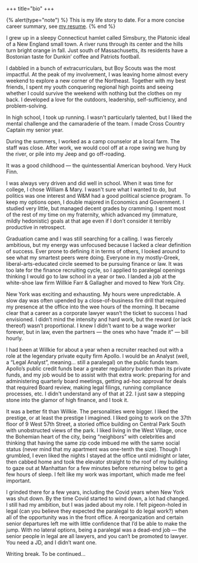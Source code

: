 +++
title="bio"
+++

{% alert(type="note") %}
This is my life story to date. For a more concise career summary, see <a href="/Eric%20Barch%20Resume.pdf">my resume</a>.
{% end %}

I grew up in a sleepy Connecticut hamlet called Simsbury, the Platonic ideal of a New England small town. A river runs through its center and the hills turn bright orange in fall. Just south of Massachusetts, its residents have a Bostonian taste for Dunkin’ coffee and Patriots football.

I dabbled in a bunch of extracurriculars, but Boy Scouts was the most impactful. At the peak of my involvement, I was leaving home almost every weekend to explore a new corner of the Northeast. Together with my best friends, I spent my youth conquering regional high points and seeing whether I could survive the weekend with nothing but the clothes on my back. I developed a love for the outdoors, leadership, self-sufficiency, and problem-solving.

In high school, I took up running. I wasn't particularly talented, but I liked the mental challenge and the camaraderie of the team. I made Cross Country Captain my senior year.

During the summers, I worked as a camp counselor at a local farm. The staff was close. After work, we would cool off at a rope swing we hung by the river, or pile into my Jeep and go off-roading.

It was a good childhood — the quintessential American boyhood. Very Huck Finn.

I was always very driven and did well in school. When it was time for college, I chose William & Mary. I wasn't sure what I wanted to do, but politics was one interest and W&M had a good political science program. To keep my options open, I double majored in Economics and Government. I studied very little, but managed decent grades by cramming. I spent most of the rest of my time on my fraternity, which advanced my (immature, mildly hedonistic) goals at that age even if I don’t consider it terribly productive in retrospect.

Graduation came and I was still searching for a calling. I was fiercely ambitious, but my energy was unfocused because I lacked a clear definition of success. Ever prone to defining it in terms of others, I looked around to see what my smartest peers were doing. Everyone in my mostly-Greek, liberal-arts-educated circle seemed to be pursuing finance or law. It was too late for the finance recruiting cycle, so I applied to paralegal openings thinking I would go to law school in a year or two. I landed a job at the white-shoe law firm Willkie Farr & Gallagher and moved to New York City.

New York was exciting and exhausting. My hours were unpredictable. A slow day was often upended by a close-of-business fire drill that required my presence at the office into the wee hours of the morning. It became clear that a career as a corporate lawyer wasn’t the ticket to success I had envisioned. I didn’t mind the intensity and hard work, but the reward (or lack thereof) wasn’t proportional. I knew I didn't want to be a wage worker forever, but in law, even the partners — the ones who have "made it" — bill hourly.

I had been at Willkie for about a year when a recruiter reached out with a role at the legendary private equity firm Apollo. I would be an Analyst (well, a “Legal Analyst”, meaning… still a paralegal) on the public funds team. Apollo’s public credit funds bear a greater regulatory burden than its private funds, and my job would be to assist with that extra work: preparing for and administering quarterly board meetings, getting ad-hoc approval for deals that required Board review, making legal filings, running compliance processes, etc. I didn't understand any of that at 22. I just saw a stepping stone into the glamor of high finance, and I took it.

It was a better fit than Willkie. The personalities were bigger. I liked the prestige, or at least the prestige I imagined. I liked going to work on the 37th floor of 9 West 57th Street, a storied office building on Central Park South with unobstructed views of the park. I liked living in the West Village, once the Bohemian heart of the city, being “neighbors” with celebrities and thinking that having the same zip code imbued me with the same social status (never mind that my apartment was one-tenth the size). Though I grumbled, I even liked the nights I stayed at the office until midnight or later, then cabbed home and took the elevator straight to the roof of my building to gaze out at Manhattan for a few minutes before returning below to get a few hours of sleep. I felt like my work was important, which made me feel important.

I grinded there for a few years, including the Covid years when New York was shut down. By the time Covid started to wind down, a lot had changed. I still had my ambition, but I was jaded about my role. I felt pigeon-holed in legal (can you believe they expected the paralegal to do legal work?) when all of the opportunity was in the front office. A reorganization and certain senior departures left me with little confidence that I’d be able to make the jump. With no lateral options, being a paralegal was a dead-end job — the senior people in legal are all lawyers, and you can’t be promoted to lawyer. You need a JD, and I didn’t want one.

Writing break. To be continued...
